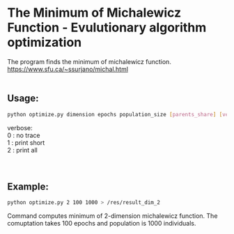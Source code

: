 # The Minimum of Michalewicz Function - Evulutionary algorithm optimization

The program finds the minimum of michalewicz function.  </br>
https://www.sfu.ca/~ssurjano/michal.html </br>
</br>
## Usage: </br>
```bash
python optimize.py dimension epochs population_size [parents_share] [verbose] 
```
verbose:</br>
    0 : no trace </br>
    1 : print short </br>
    2 : print all </br>
</br></br>

## Example:
```bash
python optimize.py 2 100 1000 > /res/result_dim_2
```
Command computes minimum of 2-dimension michalewicz function. The comuptation takes 100 epochs and population is 1000 individuals.
